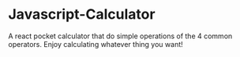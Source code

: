 # Javascript-Calculator

A react pocket calculator that do simple operations of the 4 common operators. Enjoy calculating whatever thing you want!
